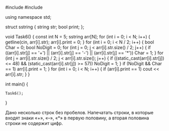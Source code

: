 #include <iostream>
#include <string>

using namespace std;

struct sstring {
	string str;
	bool print;
};

void Task6() {
	const int N = 5;
	sstring arr[N];
	for (int i = 0; i < N; i++) {
		getline(cin, arr[i].str);
		arr[i].print = 0;
	}
	for (int i = 0; i < N / 2; i++) {
		bool Char = 0;
		bool NoDigit = 0;
		for (int j = 0; j < arr[i].str.size() / 2; j++) {
			if ((arr[i].str[j] == '+') || (arr[i].str[j] == '-') || (arr[i].str[j] == '*'))
				Char = 1;
		}
		for (int j = arr[i].str.size() / 2; j < arr[i].str.size(); j++) {
			if ((static_cast<int>(arr[i].str[j]) <= 48) && (static_cast<int>(arr[i].str[j]) >= 57))
				NoDigit = 1;
		}
		if (NoDigit && Char == 1)
			arr[i].print = 1;
	}
	for (int i = 0; i < N; i++) {
		if (arr[i].print == 1)
			cout << arr[i].str;
	}
}

int main() {
	
	Task6();
}

Дано несколько строк без пробелов. Напечатать строки, в которые входят знаки «+», «–», «*» в первую половину, а вторая половина строки не содержит цифр.

